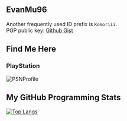## EvanMu96
Another frequently used ID prefix is `Komoriii`.  
PGP public key: [Github Gist](https://gist.github.com/EvanMu96/91361955667647ac63548c9da4d327be)  
  
## Find Me Here
### PlayStation
![PSNProfile](https://card.psnprofiles.com/2/Komoriii96_HK.png)
## My GitHub Programming Stats
[![Top Langs](https://github-readme-stats.vercel.app/api/top-langs/?username=EvanMu96&hide=html&layout=compact)](https://github.com/EvanMu96/github-readme-stats)
